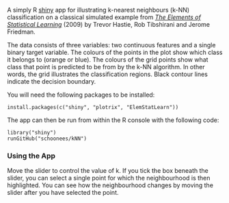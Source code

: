 A simply R [shiny](https://shiny.rstudio.com/) app for illustrating k-nearest neighbours (k-NN) classification on a classical simulated example from [*The Elements of Statistical Learning*](https://web.stanford.edu/~hastie/ElemStatLearn/) (2009) by Trevor Hastie, Rob Tibshirani and Jerome Friedman.

The data consists of three variables: two continuous features and a single binary target variable. The colours of the points in the plot show which class it belongs to (orange or blue). The colours of the grid points show what class that point is predicted to be from by the k-NN algorithm. In other words, the grid illustrates the classification regions. Black contour lines indicate the decision boundary.

You will need the following packages to be installed:
```
install.packages(c("shiny", "plotrix", "ElemStatLearn"))
```

The app can then be run from within the R console with the following code:
```
library("shiny")  
runGitHub("schoonees/kNN")  
```


### Using the App

Move the slider to control the value of k. If you tick the box beneath the slider, you can select a single point for which the 
neighbourhood is then highlighted. You can see how the neighbourhood changes by moving the slider after you have selected the point.
